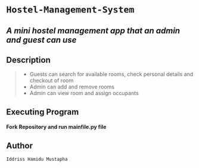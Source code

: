 # `Hostel-Management-System`
## *A mini hostel management app that an admin and guest can use*

## Description
>- Guests can search for available rooms, check personal details and checkout of room 
> - Admin can add and remove rooms
> - Admin can view room and assign occupants

## Executing Program
#### Fork Repository and run mainfile.py file 

## Author
`Iddriss Hamidu Mustapha`


